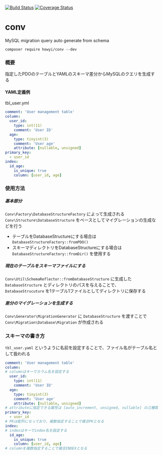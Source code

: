 [![Build Status](https://travis-ci.org/howyi/conv.svg?branch=master)](https://travis-ci.org/howyi/conv)
[![Coverage Status](https://coveralls.io/repos/github/howyi/conv/badge.svg?branch=master#konbu)](https://coveralls.io/github/howyi/conv?branch=master)
# conv
MySQL migration query auto generate from schema

```
composer require howyi/conv --dev
```

### 概要
指定したPDOのテーブルとYAMLのスキーマ差分からMySQLのクエリを生成する

#### YAML定義例
tbl_user.yml
```yaml
comment: 'User management table'
column:
  user_id:
    type: int(11)
    comment: 'User ID'
  age:
    type: tinyint(3)
    comment: 'User age'
    attribute: [nullable, unsigned]
primary_key:
  - user_id
index:
  id_age:
    is_unique: true
    column: [user_id, age]
```

### 使用方法
##### 基本部分
`Conv\Factory\DatabaseStructureFactory` によって生成される `Conv\Structure\DatabaseStructure` をベースとしてマイグレーションの生成などを行う
- テーブルをDatabaseStructureにする場合は `DatabaseStructureFactory::fromPDO()`
- スキーマディレクトリをDatabaseStructureにする場合は `DatabaseStructureFactory::fromDir()` を使用する
##### 現在のテーブルをスキーマファイルにする
`Conv\Util\SchemaReflector::fromDatabaseStructure` に生成した `DatabaseStructure` とディレクトリのパスを与えることで、`DatabaseStrucuture` を1テーブル1ファイルとしてディレクトリに保存する
##### 差分のマイグレーションを生成する
`Conv\Generator\MigrationGenerator` に `DatabaseStructure` を渡すことで `Conv\Migration\Database\Migration` が作成される

### スキーマの書き方
`tbl_user.yaml` というように名前を設定することで、ファイル名がテーブル名として扱われる
```yaml
comment: 'User management table'
column:
# columnはキーでカラム名を設定する
  user_id:
    type: int(11)
    comment: 'User ID'
  age:
    type: tinyint(3)
    comment: 'User age'
    attribute: [nullable, unsigned]
# attributeに指定できる属性は [auto_increment, unsigned, nullable] の三種類
primary_key:
  - user_id
# PKは配列になっており、複数指定することで複合PKとなる
index:
# indexはキーでindex名を設定する
  id_age:
    is_unique: true
    column: [user_id, age]
# columnを複数指定することで複合INDEXとなる
```
